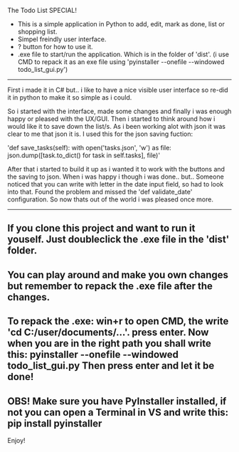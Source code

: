 The Todo List SPECIAL!

* This is a simple application  in Python to add, edit, mark as done, list or shopping list.
* Simpel freindly user interface.
* ? button for how to use it.
* .exe file to start/run the application. Which is in the folder of 'dist'.
(i use CMD to repack it as an exe file using 'pyinstaller --onefile --windowed todo_list_gui.py')

--------------------------------------------------

First i made it  in C# but.. i like to have a nice visible user interface so re-did it in python to make it so simple as i could.

So i started with the interface, made some changes and finally i was enough happy or pleased with the UX/GUI.
Then i started to think around how i would like it to save down the list/s.
As i been working alot with json it was clear to me that json it is.
I used this for the json saving fuction:

'def save_tasks(self):
        with open('tasks.json', 'w') as file:
            json.dump([task.to_dict() for task in self.tasks], file)'
            
After that i started to build it up as i wanted it to work with the buttons and the saving to json.
When i  was happy i though i was done.. but..
Someone noticed that you can write with letter in the date input field, so had to look into that.
Found the problem and missed the 'def validate_date' configuration.
So now thats out of the world i was pleased once more.

----------------------------------------------------

If you clone this project and want to run it youself.
Just doubleclick the .exe file in the 'dist' folder.
-
You can play around and make you own changes but remember to repack the .exe file after the changes.
-
To repack the .exe:
win+r to open CMD, the write 'cd <your local path for the folder> C:/user/documents/...'.
press enter.
Now when you are in the right path you shall write this:
pyinstaller --onefile --windowed todo_list_gui.py
Then press enter and let it be done!
-
OBS!
Make sure you have PyInstaller installed, if not you can open a Terminal in VS and write this:
pip install pyinstaller
-
Enjoy!
